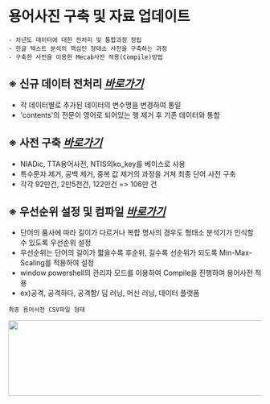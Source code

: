 # 용어사진 구축 및 자료 업데이트

```
- 차년도 데이터에 대한 전처리 및 통합과정 정립 
- 한글 텍스트 분석의 핵심인 형태소 사전을 구축하는 과정 
- 구축한 사전을 이용한 Mecab사전 적용(Compile)방법 
```

## ※ 신규 데이터 전처리 *[바로가기](https://github.com/Yun024/NLP_ICT_Trend/blob/main/1.%20%EC%9A%A9%EC%96%B4%EC%82%AC%EC%A0%84%20%EA%B5%AC%EC%B6%95%20%EB%B0%8F%20%EC%9E%90%EB%A3%8C%20%EC%97%85%EB%8D%B0%EC%9D%B4%ED%8A%B8/1-1.%20Add_DATA.py)*

- 각 데이터별로 추가된 데이터의 변수명을 변경하여 통일
- 'contents'의 전문이 영어로 되어있는 행 제거 후 기존 데이터와 통합

## ※ 사전 구축 *[바로가기](https://github.com/Yun024/NLP_ICT_Trend/blob/main/1.%20%EC%9A%A9%EC%96%B4%EC%82%AC%EC%A0%84%20%EA%B5%AC%EC%B6%95%20%EB%B0%8F%20%EC%9E%90%EB%A3%8C%20%EC%97%85%EB%8D%B0%EC%9D%B4%ED%8A%B8/1-6-1.%20New%EC%82%AC%EC%A0%84.py)*

- NIADic, TTA용어사전, NTIS의ko_key를 베이스로 사용 
- 특수문자 제거, 공백 제거, 중복 값 제거의 과정을 거쳐 최종 단어 사전 구축
- 각각 92만건, 2만5천건, 122만건 => 106만 건

## ※ 우선순위 설정 및 컴파일 *[바로가기](https://github.com/Yun024/NLP_ICT_Trend/blob/main/1.%20%EC%9A%A9%EC%96%B4%EC%82%AC%EC%A0%84%20%EA%B5%AC%EC%B6%95%20%EB%B0%8F%20%EC%9E%90%EB%A3%8C%20%EC%97%85%EB%8D%B0%EC%9D%B4%ED%8A%B8/1-6-3.%20%EC%B5%9C%EC%A2%85%20%EC%BB%B4%ED%8C%8C%EC%9D%BC%20%EC%A0%84%EC%B2%98%EB%A6%AC%20%EB%B0%8F%20%EC%9A%B0%EC%84%A0%20%EC%88%9C%EC%9C%84%20%EC%84%A4%EC%A0%95.py)*

- 단어의 품사에 따라 길이가 다르거나 복합 명사의 경우도 형태소 분석기가 인식할 수 있도록 우선순위 설정 
- 우선순위는 단어의 길이가 짧을수록 후순위, 길수록 선순위가 되도록 Min-Max-Scaling를 적용하여 설정 
- window powershell의 관리자 모드를 이용하여 Compile을 진행하여 용어사전 적용  
- ex)공격, 공격하다, 공격함/ 딥 러닝, 머신 러닝, 데이터 플랫폼 


`최종 용어사전 CSV파일 형태`

<img src = "https://user-images.githubusercontent.com/52143231/221653433-bbf14897-d5f5-4301-b68a-b0c878fb9979.png" width = 800, height = 150>






